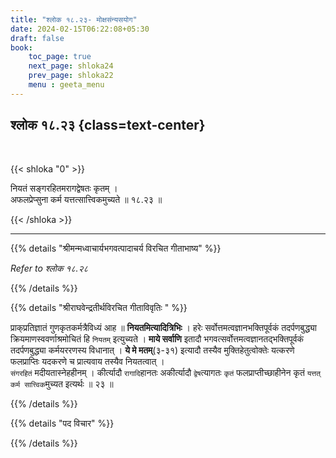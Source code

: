 ```yaml
---
title: "श्लोक १८.२३- मोक्षसंन्यसयोग"
date: 2024-02-15T06:22:08+05:30
draft: false
book:
    toc_page: true
    next_page: shloka24
    prev_page: shloka22
    menu : geeta_menu
---
```



## श्लोक १८.२३ {class=text-center}

<br/>

{{< shloka  "0"  >}}

नियतं सङ्गरहितमरागद्वेषतः कृतम् ।  
अफलप्रेप्सुना कर्म यत्तत्सात्त्विकमुच्यते ॥ १८.२३ ॥

{{< /shloka >}}

---


{{% details "श्रीमन्मध्वाचार्यभगवत्पादाचर्य विरचित  गीताभाष्य" %}}

*Refer to श्लोक १८.२८*

{{% /details %}}



{{% details "श्रीराघवेन्द्रतीर्थविरचित गीताविवृतिः " %}}

प्राक्‌प्रतिज्ञातं गुणकृतकर्मत्रैविध्यं आह ॥ **नियतमित्यादित्रिभिः** । हरेः 
सर्वोत्तमत्वज्ञानभक्तिपूर्वकं तदर्पणबुद्ध्या क्रियमाणस्ववर्णाश्रमोचितं हि 
`नियतम्` इत्युच्यते । **माये सर्वाणि** इतादौ भगवत्सर्वोत्तमत्वज्ञानतद्भक्तिपूर्वकं 
तदर्पणबुद्ध्या कर्मयररणस्य विधानात्‌ । **ये मे मतम्‌**(३-३१) इत्यादौ तस्यैव 
मुक्तिहेतुत्वोक्तेः यत्करणे फलप्राप्तिः यदकरणे च प्रात्यवाय तस्यैव नियतत्वात्‌ ।  
`संगरहितं` मदीयतास्नेहहीनम्‌ । कीर्त्यादौ `रागादि`हानतः अकीर्त्यादौ `द्वेष`त्यागतः 
`कृतं` फलप्राप्तीच्छाहीनेन कृतं `यत्तत् कर्म सात्त्विक`मुच्यत इत्यर्थः ॥ २३ ॥ 

{{% /details %}}



{{% details "पद विचार" %}}


{{% /details %}}
